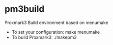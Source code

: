 # pm3build
Proxmark3 Build environment based on menumake

* To set your configuration: make menumake
* To build Proxmark3: ./makepm3
